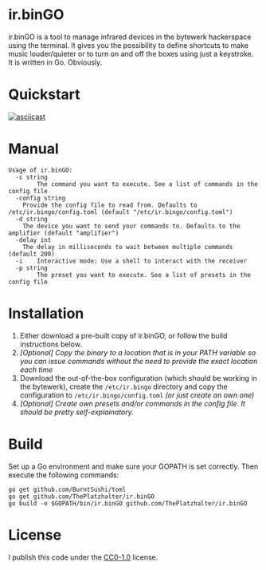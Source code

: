 ir.binGO
====
ir.binGO is a tool to manage infrared devices in the bytewerk hackerspace using the terminal. It gives you the possibility to define shortcuts to make music louder/quieter or to turn on and off the boxes using just a keystroke. It is written in Go. Obviously.

Quickstart
===
[![asciicast](https://asciinema.org/a/5yuea6wrhe9331w5592yz3w5b.png)](https://asciinema.org/a/5yuea6wrhe9331w5592yz3w5b)

Manual
===
    Usage of ir.binGO:
      -c string
            The command you want to execute. See a list of commands in the config file
      -config string
        Provide the config file to read from. Defaults to /etc/ir.bingo/config.toml (default "/etc/ir.bingo/config.toml")
      -d string
        The device you want to send your commands to. Defaults to the amplifier (default "amplifier")
      -delay int
        The delay in milliseconds to wait between multiple commands (default 200)
      -i    Interactive mode: Use a shell to interact with the receiver
      -p string
            The preset you want to execute. See a list of presets in the config file

Installation
===
1. Either download a pre-built copy of ir.binGO, or follow the build instructions below.
2. *[Optional] Copy the binary to a location that is in your PATH variable so you can issue commands without the need to provide the exact location each time*
3. Download the out-of-the-box configuration (which should be working in the bytewerk), create the `/etc/ir.bingo` directory and copy the configuration to `/etc/ir.bingo/config.toml` *(or just create an own one)*
4. *[Optional] Create own presets and/or commands in the config file. It should be pretty self-explainatory.*

Build
===
Set up a Go environment and make sure your GOPATH is set correctly. Then execute the following commands:

    go get github.com/BurntSushi/toml
    go get github.com/ThePlatzhalter/ir.binGO
    go build -o $GOPATH/bin/ir.binGO github.com/ThePlatzhalter/ir.binGO

License
===
I publish this code under the [CC0-1.0](https://creativecommons.org/publicdomain/zero/1.0/) license.
